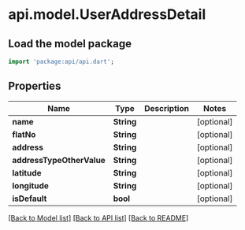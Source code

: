 # api.model.UserAddressDetail

## Load the model package
```dart
import 'package:api/api.dart';
```

## Properties
Name | Type | Description | Notes
------------ | ------------- | ------------- | -------------
**name** | **String** |  | [optional] 
**flatNo** | **String** |  | [optional] 
**address** | **String** |  | [optional] 
**addressTypeOtherValue** | **String** |  | [optional] 
**latitude** | **String** |  | [optional] 
**longitude** | **String** |  | [optional] 
**isDefault** | **bool** |  | [optional] 

[[Back to Model list]](../README.md#documentation-for-models) [[Back to API list]](../README.md#documentation-for-api-endpoints) [[Back to README]](../README.md)



